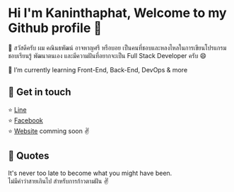 # Hi I'm Kaninthaphat, Welcome to my Github profile 👋

🙋 สวัสดีครับ ผม คณินธพัฒน์ อาจหาญศรี หรือบอย เป็นคนที่ชอบและหลงไหลในการเขียนโปรแกรม ชอบเรียนรู้ พัฒนาตนเอง และมีความฝันที่อยากจะเป็น Full Stack Developer ครับ 😄

🌱 I’m currently learning Front-End, Back-End, DevOps & more

## 🚩 Get in touch 
⭐ [Line](https://line.me/ti/p/780f0Z4ucq) <br>
⭐ [Facebook](#) <br>
⭐ [Website](#) comming soon ✌️ 

## 🌼 Quotes
It's never too late to become what you might have been. <br>
ไม่มีคำว่าสายเกินไป สำหรับการก้าวตามฝัน ✌️
<!--
**Kaninthaphat/Kaninthaphat** is a ✨ _special_ ✨ repository because its `README.md` (this file) appears on your GitHub profile.

Here are some ideas to get you started:

- 🔭 I’m currently working on ...
- 🌱 I’m currently learning ...
- 👯 I’m looking to collaborate on ...
- 🤔 I’m looking for help with ...
- 💬 Ask me about ...
- 📫 How to reach me: ...
- 😄 Pronouns: ...
- ⚡ Fun fact: ...
-->
